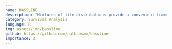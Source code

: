 ```yaml
---
name: BASSLINE
description: "Mixtures of life distributions provide a convenient framework for survival analysis: particularly when standard models such as the Weibull or the log-normal are unable to capture some features from the data. These mixtures can also account for unobserved heterogeneity or outlying observations. BASSLINE (BAyeSian Survival anaLysIs usiNg shapE mixtures of log-normal distributions) uses shape mixtures of log-normal distributions to fit data with fat tails and has been adapted from code written by Vallejos and Steel. Some of the functions have been rewritten in C++ for increased performance."
category: Survival Analysis
language: R
img: assets/img/bassline
github: https://github.com/nathansam/bassline
importance: 3
---
```

